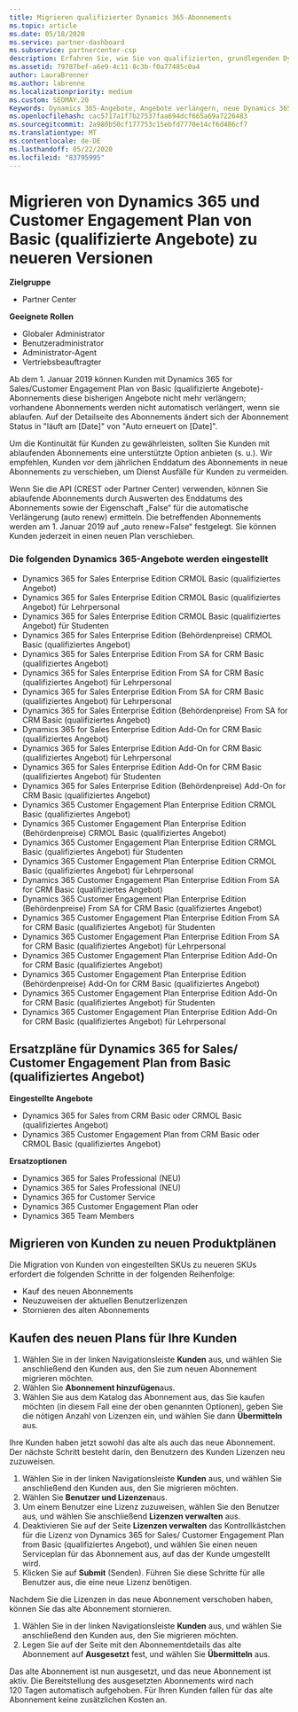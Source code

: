 ```yaml
---
title: Migrieren qualifizierter Dynamics 365-Abonnements
ms.topic: article
ms.date: 05/18/2020
ms.service: partner-dashboard
ms.subservice: partnercenter-csp
description: Erfahren Sie, wie Sie von qualifizierten, grundlegenden Dynamics 365-Abonnements zu einem neuen Abonnement migrieren, bevor vorhandene Abonnements ablaufen.
ms.assetid: 79787bef-a6e9-4c11-8c3b-f0a77485c0a4
author: LauraBrenner
ms.author: labrenne
ms.localizationpriority: medium
ms.custom: SEOMAY.20
Keywords: Dynamics 365-Angebote, Angebote verlängern, neue Dynamics 365-SKUs
ms.openlocfilehash: cac5717a1f7b27537faa694dcf665a69a7226483
ms.sourcegitcommit: 2a980b50cf177753c15ebfd7770e14cf6d486cf7
ms.translationtype: MT
ms.contentlocale: de-DE
ms.lasthandoff: 05/22/2020
ms.locfileid: "83795995"
---
```

# <a name="migrate-dynamics-365-and-customer-engagement-plan-from-basic-qualified-offers-to-newer-versions"></a>Migrieren von Dynamics 365 und Customer Engagement Plan von Basic (qualifizierte Angebote) zu neueren Versionen

**Zielgruppe**

-  Partner Center

**Geeignete Rollen**
-   Globaler Administrator
-   Benutzeradministrator
-   Administrator-Agent
-   Vertriebsbeauftragter

Ab dem 1. Januar 2019 können Kunden mit Dynamics 365 for Sales/Customer Engagement Plan von Basic (qualifizierte Angebote)-Abonnements diese bisherigen Angebote nicht mehr verlängern; vorhandene Abonnements werden nicht automatisch verlängert, wenn sie ablaufen. Auf der Detailseite des Abonnements ändert sich der Abonnement Status in "läuft am [Date]" von "Auto erneuert on [Date]". 

Um die Kontinuität für Kunden zu gewährleisten, sollten Sie Kunden mit ablaufenden Abonnements eine unterstützte Option anbieten (s. u.). Wir empfehlen, Kunden vor dem jährlichen Enddatum des Abonnements in neue Abonnements zu verschieben, um Dienst Ausfälle für Kunden zu vermeiden.

Wenn Sie die API (CREST oder Partner Center) verwenden, können Sie ablaufende Abonnements durch Auswerten des Enddatums des Abonnements sowie der Eigenschaft „False“ für die automatische Verlängerung (auto renew) ermitteln. Die betreffenden Abonnements werden am 1. Januar 2019 auf „auto renew=False“ festgelegt. Sie können Kunden jederzeit in einen neuen Plan verschieben. 

### <a name="the-dynamics-365-offers-being-retired"></a>Die folgenden Dynamics 365-Angebote werden eingestellt

- Dynamics 365 for Sales Enterprise Edition CRMOL Basic (qualifiziertes Angebot)
- Dynamics 365 for Sales Enterprise Edition CRMOL Basic (qualifiziertes Angebot) für Lehrpersonal
- Dynamics 365 for Sales Enterprise Edition CRMOL Basic (qualifiziertes Angebot) für Studenten
- Dynamics 365 for Sales Enterprise Edition (Behördenpreise) CRMOL Basic (qualifiziertes Angebot)
- Dynamics 365 for Sales Enterprise Edition From SA for CRM Basic (qualifiziertes Angebot)
- Dynamics 365 for Sales Enterprise Edition From SA for CRM Basic (qualifiziertes Angebot) für Lehrpersonal
- Dynamics 365 for Sales Enterprise Edition From SA for CRM Basic (qualifiziertes Angebot) für Lehrpersonal
- Dynamics 365 for Sales Enterprise Edition (Behördenpreise) From SA for CRM Basic (qualifiziertes Angebot)
- Dynamics 365 for Sales Enterprise Edition Add-On for CRM Basic (qualifiziertes Angebot)
- Dynamics 365 for Sales Enterprise Edition Add-On for CRM Basic (qualifiziertes Angebot) für Lehrpersonal
- Dynamics 365 for Sales Enterprise Edition Add-On for CRM Basic (qualifiziertes Angebot) für Studenten
- Dynamics 365 for Sales Enterprise Edition (Behördenpreise) Add-On for CRM Basic (qualifiziertes Angebot)
- Dynamics 365 Customer Engagement Plan Enterprise Edition CRMOL Basic (qualifiziertes Angebot)
- Dynamics 365 Customer Engagement Plan Enterprise Edition (Behördenpreise) CRMOL Basic (qualifiziertes Angebot)
- Dynamics 365 Customer Engagement Plan Enterprise Edition CRMOL Basic (qualifiziertes Angebot) für Studenten
- Dynamics 365 Customer Engagement Plan Enterprise Edition CRMOL Basic (qualifiziertes Angebot) für Lehrpersonal
- Dynamics 365 Customer Engagement Plan Enterprise Edition From SA for CRM Basic (qualifiziertes Angebot)
- Dynamics 365 Customer Engagement Plan Enterprise Edition (Behördenpreise) From SA for CRM Basic (qualifiziertes Angebot)
- Dynamics 365 Customer Engagement Plan Enterprise Edition From SA for CRM Basic (qualifiziertes Angebot) für Studenten
- Dynamics 365 Customer Engagement Plan Enterprise Edition From SA for CRM Basic (qualifiziertes Angebot) für Lehrpersonal
- Dynamics 365 Customer Engagement Plan Enterprise Edition Add-On for CRM Basic (qualifiziertes Angebot)
- Dynamics 365 Customer Engagement Plan Enterprise Edition (Behördenpreise) Add-On for CRM Basic (qualifiziertes Angebot)
- Dynamics 365 Customer Engagement Plan Enterprise Edition Add-On for CRM Basic (qualifiziertes Angebot) für Studenten
- Dynamics 365 Customer Engagement Plan Enterprise Edition Add-On for CRM Basic (qualifiziertes Angebot) für Lehrpersonal



## <a name="dynamics-365-for-sales-customer-engagement-plan-from-basic-qualified-offers-replacement-plans"></a>Ersatzpläne für Dynamics 365 for Sales/ Customer Engagement Plan from Basic (qualifiziertes Angebot)

**Eingestellte Angebote**   

- Dynamics 365 for Sales from CRM Basic oder CRMOL Basic (qualifiziertes Angebot)
- Dynamics 365 Customer Engagement Plan from CRM Basic oder CRMOL Basic (qualifiziertes Angebot)

**Ersatzoptionen**
- Dynamics 365 for Sales Professional (NEU)
- Dynamics 365 for Sales Professional (NEU)
- Dynamics 365 for Customer Service
- Dynamics 365 Customer Engagement Plan oder
- Dynamics 365 Team Members



## <a name="transition-customers-to-new-product-plans"></a>Migrieren von Kunden zu neuen Produktplänen

Die Migration von Kunden von eingestellten SKUs zu neueren SKUs erfordert die folgenden Schritte in der folgenden Reihenfolge:

- Kauf des neuen Abonnements
- Neuzuweisen der aktuellen Benutzerlizenzen
- Stornieren des alten Abonnements

## <a name="purchase-the-new-plan-for-your-customer"></a>Kaufen des neuen Plans für Ihre Kunden

1. Wählen Sie in der linken Navigationsleiste **Kunden** aus, und wählen Sie anschließend den Kunden aus, den Sie zum neuen Abonnement migrieren möchten.
2. Wählen Sie **Abonnement hinzufügen**aus.
3. Wählen Sie aus dem Katalog das Abonnement aus, das Sie kaufen möchten (in diesem Fall eine der oben genannten Optionen), geben Sie die nötigen Anzahl von Lizenzen ein, und wählen Sie dann **Übermitteln** aus. 

Ihre Kunden haben jetzt sowohl das alte als auch das neue Abonnement. Der nächste Schritt besteht darin, den Benutzern des Kunden Lizenzen neu zuzuweisen.

1. Wählen Sie in der linken Navigationsleiste **Kunden** aus, und wählen Sie anschließend den Kunden aus, den Sie migrieren möchten.
2. Wählen Sie **Benutzer und Lizenzen**aus.
3. Um einem Benutzer eine Lizenz zuzuweisen, wählen Sie den Benutzer aus, und wählen Sie anschließend **Lizenzen verwalten** aus. 
4. Deaktivieren Sie auf der Seite **Lizenzen verwalten** das Kontrollkästchen für die Lizenz von Dynamics 365 for Sales/ Customer Engagement Plan from Basic (qualifiziertes Angebot), und wählen Sie einen neuen Serviceplan für das Abonnement aus, auf das der Kunde umgestellt wird. 
5. Klicken Sie auf **Submit** (Senden). Führen Sie diese Schritte für alle Benutzer aus, die eine neue Lizenz benötigen. 

Nachdem Sie die Lizenzen in das neue Abonnement verschoben haben, können Sie das alte Abonnement stornieren. 

1. Wählen Sie in der linken Navigationsleiste **Kunden** aus, und wählen Sie anschließend den Kunden aus, den Sie migrieren möchten.
2. Legen Sie auf der Seite mit den Abonnementdetails das alte Abonnement auf **Ausgesetzt** fest, und wählen Sie **Übermitteln** aus.

Das alte Abonnement ist nun ausgesetzt, und das neue Abonnement ist aktiv. Die Bereitstellung des ausgesetzten Abonnements wird nach 120 Tagen automatisch aufgehoben. Für Ihren Kunden fallen für das alte Abonnement keine zusätzlichen Kosten an.
 

 



